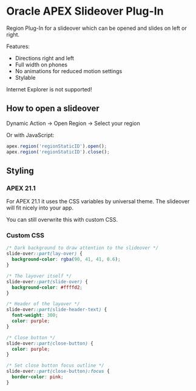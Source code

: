 # Oracle APEX Slideover Plug-In

Region Plug-In for a slideover which can be opened and slides on left or right.

Features:

- Directions right and left
- Full width on phones
- No animations for reduced motion settings
- Stylable

Internet Explorer is not supported!
## How to open a slideover

Dynamic Action -> Open Region -> Select your region

Or with JavaScript:

```js
apex.region('regionStaticID').open();
apex.region('regionStaticID').close();
```

## Styling

### APEX 21.1

For APEX 21.1 it uses the CSS variables by universal theme. The slideover will fit nicely into your app.

You can still overwrite this with custom CSS. 

### Custom CSS

```css
/* Dark background to draw attention to the slideover */
slide-over::part(lay-over) {
  background-color: rgba(90, 41, 41, 0.6);
}

/* The layover itself */
slide-over::part(slide-over) {
  background-color: #ffffd2;
}

/* Header of the layover */
slide-over::part(slide-header-text) {
  font-weight: 300;
  color: purple;
}

/* Close button */
slide-over::part(close-button) {
  color: purple;
}

/* Set close button focus outline */
slide-over::part(close-button):focus {
  border-color: pink;
}
```

